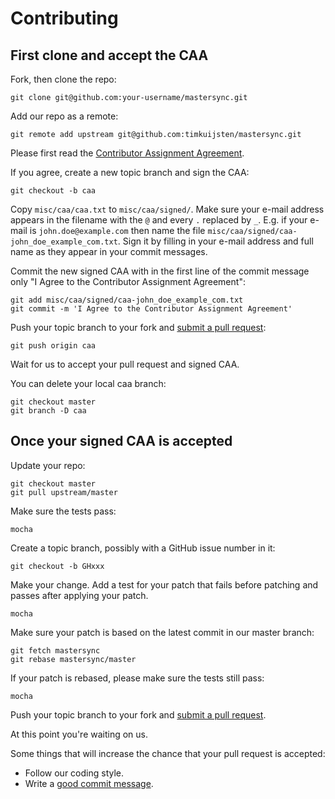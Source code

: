 # Contributing

## First clone and accept the CAA

Fork, then clone the repo:

    git clone git@github.com:your-username/mastersync.git

Add our repo as a remote:

    git remote add upstream git@github.com:timkuijsten/mastersync.git

Please first read the [Contributor Assignment Agreement](https://raw.githubusercontent.com/timkuijsten/mastersync/master/misc/caa/caa.txt).

If you agree, create a new topic branch and sign the CAA:

    git checkout -b caa

Copy `misc/caa/caa.txt` to `misc/caa/signed/`. Make sure your e-mail address appears in the filename with the `@` and every `.` replaced by `_`. E.g. if your e-mail is `john.doe@example.com` then name the file `misc/caa/signed/caa-john_doe_example_com.txt`. Sign it by filling in your e-mail address and full name as they appear in your commit messages.

Commit the new signed CAA with in the first line of the commit message only "I Agree to the Contributor Assignment Agreement":

    git add misc/caa/signed/caa-john_doe_example_com.txt
    git commit -m 'I Agree to the Contributor Assignment Agreement'

Push your topic branch to your fork and [submit a pull request][pr]:

    git push origin caa

Wait for us to accept your pull request and signed CAA.

You can delete your local caa branch:

    git checkout master
    git branch -D caa

## Once your signed CAA is accepted

Update your repo:

    git checkout master
    git pull upstream/master

Make sure the tests pass:

    mocha

Create a topic branch, possibly with a GitHub issue number in it:

    git checkout -b GHxxx

Make your change. Add a test for your patch that fails before patching and passes after applying your patch.

    mocha

Make sure your patch is based on the latest commit in our master branch:

    git fetch mastersync
    git rebase mastersync/master

If your patch is rebased, please make sure the tests still pass:

    mocha

Push your topic branch to your fork and [submit a pull request][pr].

[pr]: https://github.com/timkuijsten/mastersync/compare/

At this point you're waiting on us.

Some things that will increase the chance that your pull request is accepted:

* Follow our coding style.
* Write a [good commit message][commit].

[commit]: http://tbaggery.com/2008/04/19/a-note-about-git-commit-messages.html
